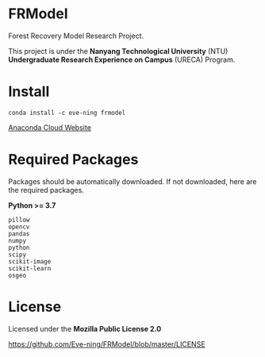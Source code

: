 # FRModel

Forest Recovery Model Research Project.

This project is under the **Nanyang Technological University** (NTU) **Undergraduate Research Experience on Campus** (URECA) Program.

# Install

```
conda install -c eve-ning frmodel 
```

[Anaconda Cloud Website](https://anaconda.org/eve-ning/frmodel)

# Required Packages

Packages should be automatically downloaded. If not downloaded, here are the required packages.

**Python >= 3.7**

```
pillow
opencv
pandas
numpy
python
scipy
scikit-image
scikit-learn
osgeo
```

# License

Licensed under the **Mozilla Public License 2.0**

https://github.com/Eve-ning/FRModel/blob/master/LICENSE
